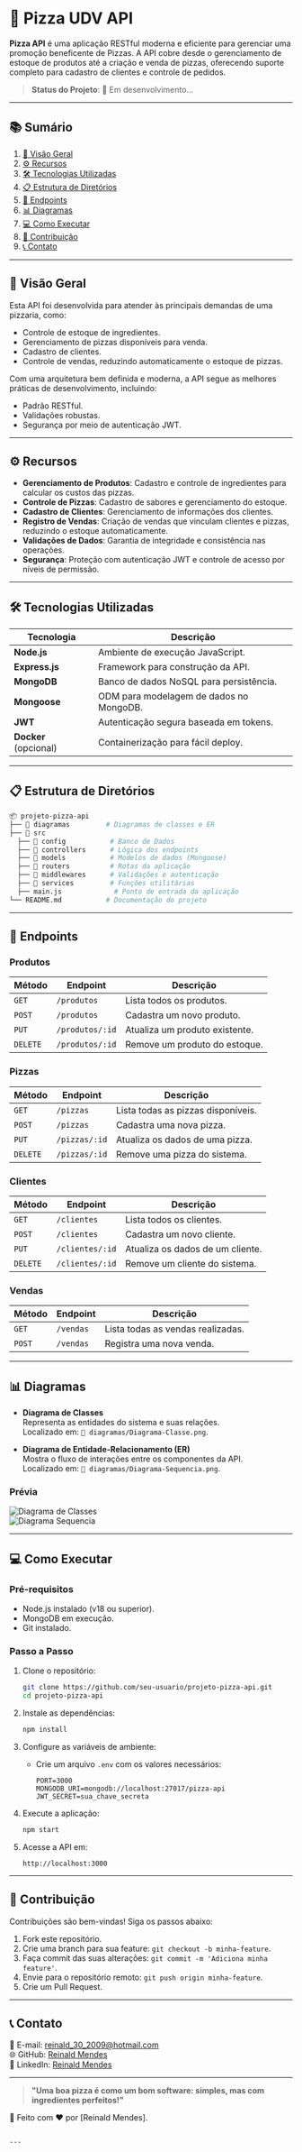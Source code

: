 
# 🍕 **Pizza UDV API**

**Pizza API** é uma aplicação RESTful moderna e eficiente para gerenciar uma promoção beneficente de Pizzas. A API cobre desde o gerenciamento de estoque de produtos até a criação e venda de pizzas, oferecendo suporte completo para cadastro de clientes e controle de pedidos.

> **Status do Projeto**: 🚀 Em desenvolvimento...

---

## 📚 **Sumário**
1. [📖 Visão Geral](#-visão-geral)
2. [⚙️ Recursos](#️-recursos)
3. [🛠️ Tecnologias Utilizadas](#-tecnologias-utilizadas)
4. [📋 Estrutura de Diretórios](#-estrutura-de-diretórios)
5. [📄 Endpoints](#-endpoints)
6. [📊 Diagramas](#-diagramas)
7. [💻 Como Executar](#-como-executar)
8. [🤝 Contribuição](#-contribuição)
9. [📞 Contato](#-contato)

---

## 📖 **Visão Geral**

Esta API foi desenvolvida para atender às principais demandas de uma pizzaria, como:
- Controle de estoque de ingredientes.
- Gerenciamento de pizzas disponíveis para venda.
- Cadastro de clientes.
- Controle de vendas, reduzindo automaticamente o estoque de pizzas.

Com uma arquitetura bem definida e moderna, a API segue as melhores práticas de desenvolvimento, incluindo:
- Padrão RESTful.
- Validações robustas.
- Segurança por meio de autenticação JWT.

---

## ⚙️ **Recursos**

- **Gerenciamento de Produtos**: Cadastro e controle de ingredientes para calcular os custos das pizzas.
- **Controle de Pizzas**: Cadastro de sabores e gerenciamento do estoque.
- **Cadastro de Clientes**: Gerenciamento de informações dos clientes.
- **Registro de Vendas**: Criação de vendas que vinculam clientes e pizzas, reduzindo o estoque automaticamente.
- **Validações de Dados**: Garantia de integridade e consistência nas operações.
- **Segurança**: Proteção com autenticação JWT e controle de acesso por níveis de permissão.

---

## 🛠️ **Tecnologias Utilizadas**

| Tecnologia           | Descrição                              |
|----------------------|----------------------------------------|
| **Node.js**          | Ambiente de execução JavaScript.       |
| **Express.js**       | Framework para construção da API.      |
| **MongoDB**          | Banco de dados NoSQL para persistência.|
| **Mongoose**         | ODM para modelagem de dados no MongoDB.|
| **JWT**              | Autenticação segura baseada em tokens. |
| **Docker** (opcional)| Containerização para fácil deploy.     |

---

## 📋 **Estrutura de Diretórios**

```bash
📦 projeto-pizza-api
├── 📁 diagramas         # Diagramas de classes e ER
├── 📁 src
  ├── 📁 config           # Banco de Dados
  ├── 📁 controllers      # Lógica dos endpoints
  ├── 📁 models           # Modelos de dados (Mongoose)
  ├── 📁 routers          # Rotas da aplicação
  ├── 📁 middlewares      # Validações e autenticação
  ├── 📁 services         # Funções utilitárias
  ├── main.js             # Ponto de entrada da aplicação
└── README.md           # Documentação do projeto
```

---

## 📄 **Endpoints**

### **Produtos**
| Método | Endpoint       | Descrição                            |
|--------|----------------|--------------------------------------|
| `GET`  | `/produtos`    | Lista todos os produtos.            |
| `POST` | `/produtos`    | Cadastra um novo produto.           |
| `PUT`  | `/produtos/:id`| Atualiza um produto existente.      |
| `DELETE`| `/produtos/:id`| Remove um produto do estoque.       |

### **Pizzas**
| Método | Endpoint      | Descrição                            |
|--------|---------------|--------------------------------------|
| `GET`  | `/pizzas`     | Lista todas as pizzas disponíveis.  |
| `POST` | `/pizzas`     | Cadastra uma nova pizza.            |
| `PUT`  | `/pizzas/:id` | Atualiza os dados de uma pizza.     |
| `DELETE`| `/pizzas/:id` | Remove uma pizza do sistema.        |

### **Clientes**
| Método | Endpoint       | Descrição                           |
|--------|----------------|-------------------------------------|
| `GET`  | `/clientes`    | Lista todos os clientes.           |
| `POST` | `/clientes`    | Cadastra um novo cliente.          |
| `PUT`  | `/clientes/:id`| Atualiza os dados de um cliente.   |
| `DELETE`| `/clientes/:id`| Remove um cliente do sistema.      |

### **Vendas**
| Método | Endpoint       | Descrição                           |
|--------|----------------|-------------------------------------|
| `GET`  | `/vendas`      | Lista todas as vendas realizadas.  |
| `POST` | `/vendas`      | Registra uma nova venda.           |

---

## 📊 **Diagramas**

- **Diagrama de Classes**  
  Representa as entidades do sistema e suas relações.  
  Localizado em: `📁 diagramas/Diagrama-Classe.png`.

- **Diagrama de Entidade-Relacionamento (ER)**  
  Mostra o fluxo de interações entre os componentes da API.    
  Localizado em: `📁 diagramas/Diagrama-Sequencia.png`.

### **Prévia**  
![Diagrama de Classes](diagramas/Diagrama-Classe.png)  
![Diagrama Sequencia](diagramas/Diagrama-Sequencia.png)

---

## 💻 **Como Executar**

### **Pré-requisitos**
- Node.js instalado (v18 ou superior).
- MongoDB em execução.
- Git instalado.

### **Passo a Passo**
1. Clone o repositório:
   ```bash
   git clone https://github.com/seu-usuario/projeto-pizza-api.git
   cd projeto-pizza-api
   ```

2. Instale as dependências:
   ```bash
   npm install
   ```

3. Configure as variáveis de ambiente:
   - Crie um arquivo `.env` com os valores necessários:
     ```
     PORT=3000
     MONGODB_URI=mongodb://localhost:27017/pizza-api
     JWT_SECRET=sua_chave_secreta
     ```

4. Execute a aplicação:
   ```bash
   npm start
   ```

5. Acesse a API em:  
   ```
   http://localhost:3000
   ```

---

## 🤝 **Contribuição**

Contribuições são bem-vindas! Siga os passos abaixo:
1. Fork este repositório.
2. Crie uma branch para sua feature: `git checkout -b minha-feature`.
3. Faça commit das suas alterações: `git commit -m 'Adiciona minha feature'`.
4. Envie para o repositório remoto: `git push origin minha-feature`.
5. Crie um Pull Request.

---

## 📞 **Contato**

📧 E-mail: reinald_30_2009@hotmail.com  
🌐 GitHub: [Reinald Mendes](https://github.com/ReinaldMendes)  
📱 LinkedIn: [Reinald Mendes](https://www.linkedin.com/in/reinald-mendes-b712b9182/)

---

> **"Uma boa pizza é como um bom software: simples, mas com ingredientes perfeitos!"**

🍕 Feito com ❤️ por [Reinald Mendes].
```

---

